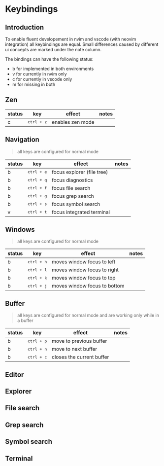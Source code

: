 # Keybindings

## Introduction

To enable fluent developement in nvim and vscode (with neovim integration) all keybindings are equal. Small differences caused by different ui concepts are marked under the note column.

The bindings can have the following status:

- b for implemented in both environments
- v for currently in nvim only
- c for currently in vscode only
- m for missing in both

## Zen

| status | key                 | effect           | notes |
| ------ | ------------------- | ---------------- | ----- |
| c      | <kbd>ctrl + z</kbd> | enables zen mode |       |

## Navigation

> all keys are configured for normal mode

| status | key                 | effect                     | notes |
| ------ | ------------------- | -------------------------- | ----- |
| b      | <kbd>ctrl + e</kbd> | focus explorer (file tree) |       |
| b      | <kbd>ctrl + q</kbd> | focus diagnostics          |       |
| b      | <kbd>ctrl + f</kbd> | focus file search          |       |
| b      | <kbd>ctrl + g</kbd> | focus grep search          |       |
| b      | <kbd>ctrl + s</kbd> | focus symbol search        |       |
| v      | <kbd>ctrl + t</kbd> | focus integrated terminal  |       |

## Windows

> all keys are configured for normal mode

| status | key                 | effect                       | notes |
| ------ | ------------------- | ---------------------------- | ----- |
| b      | <kbd>ctrl + h</kbd> | moves window focus to left   |       |
| b      | <kbd>ctrl + l</kbd> | moves window focus to right  |       |
| b      | <kbd>ctrl + k</kbd> | moves window focus to top    |       |
| b      | <kbd>ctrl + j</kbd> | moves window focus to bottom |       |

## Buffer

> all keys are configured for normal mode and are working only while in a buffer

| status | key                 | effect                    | notes |
| ------ | ------------------- | ------------------------- | ----- |
| b      | <kbd>ctrl + p</kbd> | move to previous buffer   |       |
| b      | <kbd>ctrl + n</kbd> | move to next buffer       |       |
| b      | <kbd>ctrl + c</kbd> | closes the current buffer |       |

## Editor

## Explorer

## File search

## Grep search

## Symbol search

## Terminal
